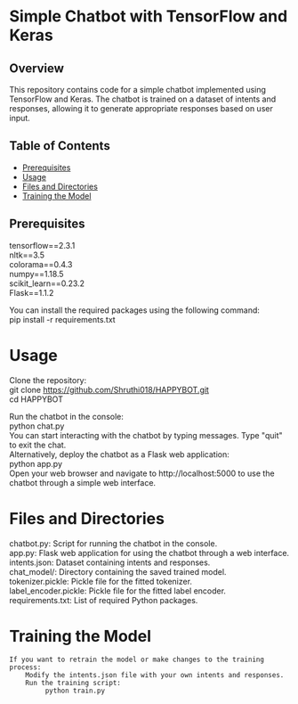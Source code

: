 # Simple Chatbot with TensorFlow and Keras

## Overview
This repository contains code for a simple chatbot implemented using TensorFlow and Keras. The chatbot is trained on a dataset of intents and responses, allowing it to generate appropriate responses based on user input.

## Table of Contents
- [Prerequisites](#prerequisites)
- [Usage](#usage)
- [Files and Directories](#files-and-directories)
- [Training the Model](#training-the-model)

## Prerequisites
tensorflow==2.3.1   
nltk==3.5   
colorama==0.4.3   
numpy==1.18.5  
scikit_learn==0.23.2   
Flask==1.1.2   


You can install the required packages using the following command:  
       pip install -r requirements.txt

# Usage
   Clone the repository:  
          git clone https://github.com/Shruthi018/HAPPYBOT.git  
          cd HAPPYBOT  

   Run the chatbot in the console:   
         python chat.py   
   You can start interacting with the chatbot by typing messages. Type "quit" to exit the chat.   
   Alternatively, deploy the chatbot as a Flask web application:   
       python app.py    
   Open your web browser and navigate to http://localhost:5000 to use the chatbot through a simple web interface.

# Files and Directories
   chatbot.py: Script for running the chatbot in the console.  
   app.py: Flask web application for using the chatbot through a web interface.  
   intents.json: Dataset containing intents and responses.  
   chat_model/: Directory containing the saved trained model.  
   tokenizer.pickle: Pickle file for the fitted tokenizer.  
   label_encoder.pickle: Pickle file for the fitted label encoder.  
   requirements.txt: List of required Python packages.  

# Training the Model
    If you want to retrain the model or make changes to the training process:
        Modify the intents.json file with your own intents and responses.
        Run the training script:
             python train.py
